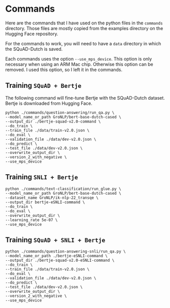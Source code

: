 # Commands

Here are the commands that I have used on the python files in the `commands` directory. Those files are mostly copied from the examples directory on the Hugging Face repository.

For the commands to work, you will need to have a `data` directory in which the SQuAD-Dutch is saved. 

Each commands uses the option `--use_mps_device`. This option is only necessary when using an ARM Mac chip. Otherwise this option can be removed. I used this option, so I left it in the commands.

## Training `SQuAD + Bertje`

The following command will fine-tune Bertje with the SQuAD-Dutch dataset. Bertje is downloaded from Hugging Face.

``` shell
python ./commands/question-answering/run_qa.py \
--model_name_or_path GroNLP/bert-base-dutch-cased \
--output_dir ./bertje-squad-v2.0-command \
--do_train \
--train_file ./data/train-v2.0.json \
--do_eval \
--validation_file ./data/dev-v2.0.json \
--do_predict \
--test_file ./data/dev-v2.0.json \
--overwrite_output_dir \
--version_2_with_negative \
--use_mps_device 
```

## Training `SNLI + Bertje`

``` shell
python ./commands/text-classification/run_glue.py \
--model_name_or_path GroNLP/bert-base-dutch-cased \
--dataset_name GroNLP/ik-nlp-22_transqe \
--output_dir bertje-eSNLI-command \
--do_train \
--do_eval \
--overwrite_output_dir \
--learning_rate 5e-07 \
--use_mps_device
```

## Training `SQuAD + SNLI + Bertje`

``` shell
python ./commands/question-answering-snli/run_qa.py \
--model_name_or_path ./bertje-eSNLI-command \
--output_dir ./bertje-squad-v2.0-eSNLI-command \
--do_train \
--train_file ./data/train-v2.0.json \
--do_eval \
--validation_file ./data/dev-v2.0.json \
--do_predict \
--test_file ./data/dev-v2.0.json \
--overwrite_output_dir \
--version_2_with_negative \
--use_mps_device
```